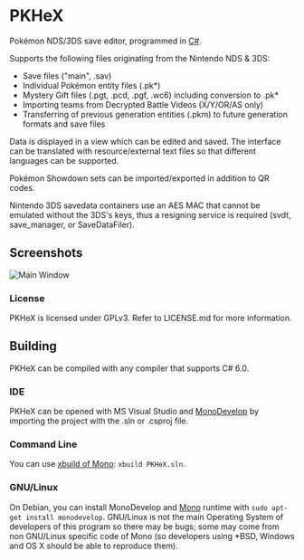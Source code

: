 PKHeX
=====

Pokémon NDS/3DS save editor, programmed in [C#](https://en.wikipedia.org/wiki/C_Sharp_%28programming_language%29).

Supports the following files originating from the Nintendo NDS & 3DS:
* Save files ("main", .sav)
* Individual Pokémon entity files (.pk*)
* Mystery Gift files (.pgt, .pcd, .pgf, .wc6) including conversion to .pk*
* Importing teams from Decrypted Battle Videos (X/Y/OR/AS only)
* Transferring of previous generation entities (.pkm) to future generation formats and save files

Data is displayed in a view which can be edited and saved.
The interface can be translated with resource/external text files so that different languages can be supported.

Pokémon Showdown sets can be imported/exported in addition to QR codes.

Nintendo 3DS savedata containers use an AES MAC that cannot be emulated without the 3DS's keys, thus a resigning service is required (svdt, save_manager, or SaveDataFiler).

## Screenshots

![Main Window](http://i.imgur.com/GBub4le.png)

### License

PKHeX is licensed under GPLv3. Refer to LICENSE.md for more information.

## Building

PKHeX can be compiled with any compiler that supports C# 6.0.

### IDE

PKHeX can be opened with MS Visual Studio and [MonoDevelop](http://www.monodevelop.com/) by importing the project with the .sln or .csproj file.

### Command Line

You can use [xbuild of Mono](http://mono-framework.com/Microsoft.Build): `xbuild PKHeX.sln`.

### GNU/Linux

On Debian, you can install MonoDevelop and [Mono](http://www.mono-project.com/) runtime with `sudo apt-get install monodevelop`. GNU/Linux is not the main Operating System of developers of this program so there may be bugs; some may come from non GNU/Linux specific code of Mono (so developers using *BSD, Windows and OS X should be able to reproduce them).
